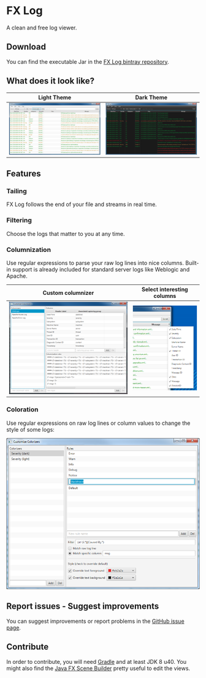 # FX Log

A clean and free log viewer.

## Download

You can find the executable Jar in the
[FX Log bintray repository](https://bintray.com/joffrey-bion/applications/fx-log/).

## What does it look like?

Light Theme                                                       |  Dark Theme
:----------------------------------------------------------------:|:----------------------------------------------:
![Main view (light theme)](doc/screenshots/main_light_theme.png)  |  ![Main view (dark theme)](doc/screenshots/main_dark_theme.png)

## Features

### Tailing

FX Log follows the end of your file and streams in real time.

### Filtering

Choose the logs that matter to you at any time.

### Columnization

Use regular expressions to parse your raw log lines into nice columns. Built-in support is already included for
standard server logs like Weblogic and Apache.

Custom columnizer                                                   |  Select interesting columns
:------------------------------------------------------------------:|:----------------------------------------------:
![Customize Columnizers](doc/screenshots/customize_columnizers.png) | ![Show/hide columns](doc/screenshots/hide_columns.png)

### Coloration

Use regular expressions on raw log lines or column values to change the style of some logs:

![Customize Colorizers](doc/screenshots/customize_colorizers.png)

## Report issues - Suggest improvements

You can suggest improvements or report problems in the [GitHub issue page](https://github.com/joffrey-bion/fx-log/issues).

## Contribute

In order to contribute, you will need [Gradle](http://gradle.org/gradle-download/) and at least JDK 8 u40.
You might also find the [Java FX Scene Builder](http://gluonhq.com/open-source/scene-builder/) pretty useful to edit
the views.
